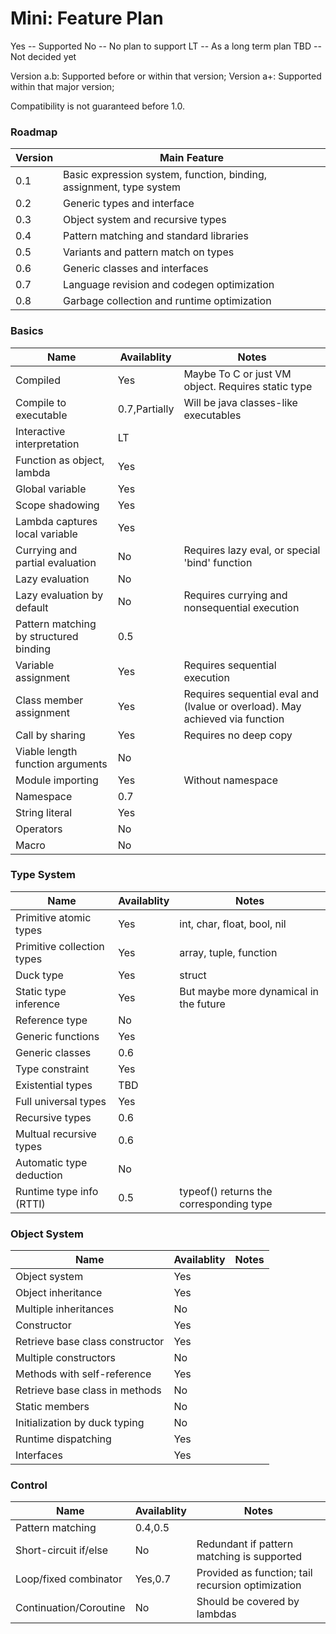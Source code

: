 # Mini: Feature Plan

Yes -- Supported
No  -- No plan to support
LT  -- As a long term plan
TBD -- Not decided yet 

Version a.b: Supported before or within that version;
Version a+: Supported within that major version;

Compatibility is not guaranteed before 1.0.

### Roadmap

Version | Main Feature
--- | ---
0.1 | Basic expression system, function, binding, assignment, type system
0.2 | Generic types and interface
0.3 | Object system and recursive types
0.4 | Pattern matching and standard libraries
0.5 | Variants and pattern match on types
0.6 | Generic classes and interfaces
0.7 | Language revision and codegen optimization
0.8 | Garbage collection and runtime optimization

### Basics

Name | Availablity | Notes
--- | --- | ---
Compiled | Yes | Maybe To C or just VM object. Requires static type
Compile to executable | 0.7,Partially | Will be java classes-like executables
Interactive interpretation | LT |
Function as object, lambda | Yes |
Global variable | Yes |
Scope shadowing | Yes | 
Lambda captures local variable | Yes | 
Currying and partial evaluation | No | Requires lazy eval, or special 'bind' function
Lazy evaluation | No |
Lazy evaluation by default | No | Requires currying and nonsequential execution
Pattern matching by structured binding | 0.5 | 
Variable assignment | Yes | Requires sequential execution
Class member assignment | Yes | Requires sequential eval and (lvalue or overload). May achieved via function
Call by sharing | Yes | Requires no deep copy
Viable length function arguments | No |
Module importing | Yes | Without namespace
Namespace | 0.7 |
String literal | Yes |
Operators | No |
Macro | No |

### Type System

Name | Availablity | Notes
--- | --- | ---
Primitive atomic types | Yes | int, char, float, bool, nil
Primitive collection types | Yes | array, tuple, function
Duck type | Yes | struct
Static type inference | Yes | But maybe more dynamical in the future
Reference type | No |
Generic functions | Yes |
Generic classes | 0.6 |
Type constraint | Yes |
Existential types | TBD |
Full universal types | Yes | 
Recursive types | 0.6 |
Multual recursive types | 0.6 |
Automatic type deduction | No |
Runtime type info (RTTI) | 0.5 | typeof() returns the corresponding type

### Object System

Name | Availablity | Notes
--- | --- | ---
Object system | Yes |
Object inheritance | Yes |
Multiple inheritances | No |
Constructor | Yes |
Retrieve base class constructor | Yes
Multiple constructors | No |
Methods with self-reference | Yes |
Retrieve base class in methods | No |
Static members | No |
Initialization by duck typing | No |
Runtime dispatching | Yes | 
Interfaces | Yes |

### Control

Name | Availablity | Notes
--- | --- | ---
Pattern matching | 0.4,0.5 |
Short-circuit if/else | No | Redundant if pattern matching is supported
Loop/fixed combinator | Yes,0.7 | Provided as function; tail recursion optimization
Continuation/Coroutine | No | Should be covered by lambdas
